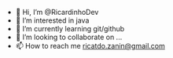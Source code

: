 - 👋 Hi, I’m @RicardinhoDev
- 👀 I’m interested in java
- 🌱 I’m currently learning git/github
- 💞️ I’m looking to collaborate on ...
- 📫 How to reach me ricatdo.zanin@gmail.com

<!---
RicardinhoDev/RicardinhoDev is a ✨ special ✨ repository because its `README.md` (this file) appears on your GitHub profile.
You can click the Preview link to take a look at your changes.
--->
